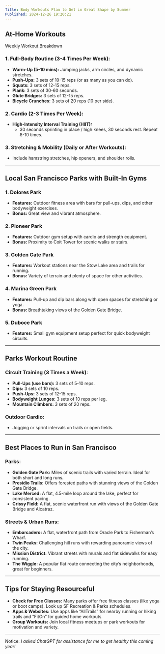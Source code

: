 ```yaml
---
Title: Body Workouts Plan to Get in Great Shape by Summer
Published: 2024-12-26 19:20:21
---
```

## **At-Home Workouts**
[Weekly Workout Breakdown](workout-weekly)

### **1. Full-Body Routine (3-4 Times Per Week):**
- **Warm-Up (5-10 mins):** Jumping jacks, arm circles, and dynamic stretches.
- **Push-Ups:** 3 sets of 10-15 reps (or as many as you can do).
- **Squats:** 3 sets of 12-15 reps.
- **Plank:** 3 sets of 30-60 seconds.
- **Glute Bridges:** 3 sets of 12-15 reps.
- **Bicycle Crunches:** 3 sets of 20 reps (10 per side).

### **2. Cardio (2-3 Times Per Week):**
- **High-Intensity Interval Training (HIIT):**
  - 30 seconds sprinting in place / high knees, 30 seconds rest. Repeat 8-10 times.

### **3. Stretching & Mobility (Daily or After Workouts):**
- Include hamstring stretches, hip openers, and shoulder rolls.

---

## **Local San Francisco Parks with Built-In Gyms**

### **1. Dolores Park**
- **Features:** Outdoor fitness area with bars for pull-ups, dips, and other bodyweight exercises.
- **Bonus:** Great view and vibrant atmosphere.

### **2. Pioneer Park**
- **Features:** Outdoor gym setup with cardio and strength equipment.
- **Bonus:** Proximity to Coit Tower for scenic walks or stairs.

### **3. Golden Gate Park**
- **Features:** Workout stations near the Stow Lake area and trails for running.
- **Bonus:** Variety of terrain and plenty of space for other activities.

### **4. Marina Green Park**
- **Features:** Pull-up and dip bars along with open spaces for stretching or yoga.
- **Bonus:** Breathtaking views of the Golden Gate Bridge.

### **5. Duboce Park**
- **Features:** Small gym equipment setup perfect for quick bodyweight circuits.

---

## **Parks Workout Routine**

### **Circuit Training (3 Times a Week):**
- **Pull-Ups (use bars):** 3 sets of 5-10 reps.
- **Dips:** 3 sets of 10 reps.
- **Push-Ups:** 3 sets of 12-15 reps.
- **Bodyweight Lunges:** 3 sets of 10 reps per leg.
- **Mountain Climbers:** 3 sets of 20 reps.

### **Outdoor Cardio:**
- Jogging or sprint intervals on trails or open fields.

---

## **Best Places to Run in San Francisco**

### **Parks:**
- **Golden Gate Park:** Miles of scenic trails with varied terrain. Ideal for both short and long runs.
- **Presidio Trails:** Offers forested paths with stunning views of the Golden Gate Bridge.
- **Lake Merced:** A flat, 4.5-mile loop around the lake, perfect for consistent pacing.
- **Crissy Field:** A flat, scenic waterfront run with views of the Golden Gate Bridge and Alcatraz.

### **Streets & Urban Runs:**
- **Embarcadero:** A flat, waterfront path from Oracle Park to Fisherman’s Wharf.
- **Twin Peaks:** Challenging hill runs with rewarding panoramic views of the city.
- **Mission District:** Vibrant streets with murals and flat sidewalks for easy running.
- **The Wiggle:** A popular flat route connecting the city’s neighborhoods, great for beginners.

---

## **Tips for Staying Resourceful**
- **Check for Free Classes:** Many parks offer free fitness classes (like yoga or boot camps). Look up SF Recreation & Parks schedules.
- **Apps & Websites:** Use apps like “AllTrails” for nearby running or hiking trails and “FitOn” for guided home workouts.
- **Group Workouts:** Join local fitness meetups or park workouts for motivation and variety.

---

Notice: *I asked ChatGPT for assistance for me to get healthy this coming year!*


